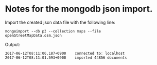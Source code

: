 # Notes for the mongodb json import.

Import the created json data file with the following line:
```
mongoimport --db p3 --collection maps --file openStreetMapData.osm.json
```

Output:
```
2017-06-12T08:11:00.187+0900    connected to: localhost
2017-06-12T08:11:01.593+0900    imported 44856 documents
```
